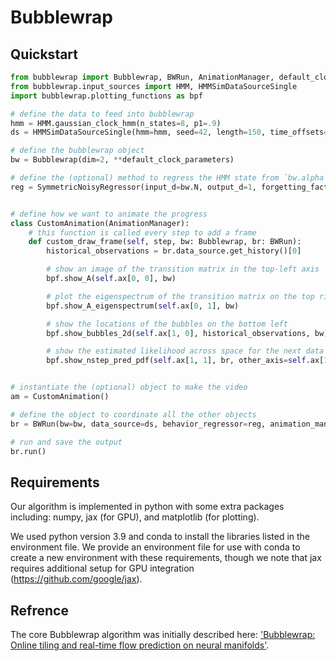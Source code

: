 # Bubblewrap

## Quickstart

```python
from bubblewrap import Bubblewrap, BWRun, AnimationManager, default_clock_parameters, SymmetricNoisyRegressor
from bubblewrap.input_sources import HMM, HMMSimDataSourceSingle
import bubblewrap.plotting_functions as bpf

# define the data to feed into bubblewrap
hmm = HMM.gaussian_clock_hmm(n_states=8, p1=.9)
ds = HMMSimDataSourceSingle(hmm=hmm, seed=42, length=150, time_offsets=(1,))

# define the bubblewrap object
bw = Bubblewrap(dim=2, **default_clock_parameters)

# define the (optional) method to regress the HMM state from `bw.alpha`
reg = SymmetricNoisyRegressor(input_d=bw.N, output_d=1, forgetting_factor=1 - (1e-2), noise_scale=1e-5)


# define how we want to animate the progress
class CustomAnimation(AnimationManager):
    # this function is called every step to add a frame
    def custom_draw_frame(self, step, bw: Bubblewrap, br: BWRun):
        historical_observations = br.data_source.get_history()[0]

        # show an image of the transition matrix in the top-left axis
        bpf.show_A(self.ax[0, 0], bw)

        # plot the eigenspectrum of the transition matrix on the top right
        bpf.show_A_eigenspectrum(self.ax[0, 1], bw)

        # show the locations of the bubbles on the bottom left
        bpf.show_bubbles_2d(self.ax[1, 0], historical_observations, bw)

        # show the estimated likelihood across space for the next data point
        bpf.show_nstep_pred_pdf(self.ax[1, 1], br, other_axis=self.ax[1, 0], fig=self.fig, offset=1)


# instantiate the (optional) object to make the video
am = CustomAnimation()

# define the object to coordinate all the other objects
br = BWRun(bw=bw, data_source=ds, behavior_regressor=reg, animation_manager=am)

# run and save the output
br.run()
```

## Requirements
Our algorithm is implemented in python with some extra packages including: numpy, jax (for GPU), and matplotlib (for plotting). 

We used python version 3.9 and conda to install the libraries listed in the environment file. 
We provide an environment file for use with conda to create a new environment with these requirements, though we note that jax requires additional setup for GPU integration (https://github.com/google/jax). 





## Refrence
The core Bubblewrap algorithm was initially described here: ['Bubblewrap: Online tiling and real-time flow prediction on neural manifolds'](https://proceedings.neurips.cc/paper/2021/hash/307eb8ee16198da891c521eca21464c1-Abstract.html).
